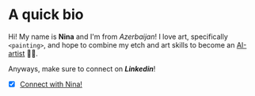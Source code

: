 # A quick bio
Hi! My name is **Nina** and I'm from _Azerbaijan_! I love art, specifically `<painting>`, and hope to combine my etch and art skills to become an [AI-artist](https://aiartists.org/) 👩‍🎨. 

Anyways, make sure to connect on **_Linkedin_**!
- [x] [Connect with Nina!](linkedin.com/in/ninahamidli/)